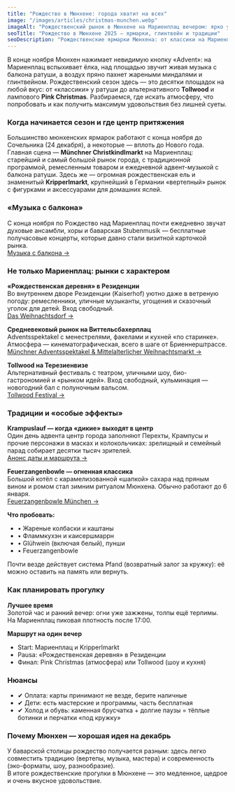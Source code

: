 ```yaml
---
title: "Рождество в Мюнхене: города хватит на всех"
image: "/images/articles/christmas-munchen.webp"
imageAlt: "Рождественский рынок в Мюнхене на Мариенплац вечером: ярко украшенные деревянные домики, сверкающая огнями рождественская ёлка, большая рождественская пирамида, толпы людей гуляют и делают покупки, на фоне — башни Фрауэнкирхе и ратуши."
seoTitle: "Рождество в Мюнхене 2025 — ярмарки, глинтвейн и традиции"
seoDescription: "Рождественские ярмарки Мюнхена: от классики на Мариенплац до Tollwood и Pink Christmas. Атмосфера, еда, традиции и советы для прогулок в декабре."
---
```


В конце ноября Мюнхен нажимает невидимую кнопку «Advent»: на Мариенплац вспыхивает ёлка, над площадью звучит живая музыка с балкона ратуши, а воздух пряно пахнет жареными миндалями и глинтвейном. Рождественский сезон здесь — это десятки площадок на любой вкус: от «классики» у ратуши до альтернативного **Tollwood** и лампового **Pink Christmas**. Разбираемся, где искать атмосферу, что попробовать и как получить максимум удовольствия без лишней суеты.

### Когда начинается сезон и где центр притяжения

Большинство мюнхенских ярмарок работают с конца ноября до Сочельника (24 декабря), а некоторые — вплоть до Нового года.  
Главная сцена — **Münchner Christkindlmarkt** на Мариенплац: старейший и самый большой рынок города, с традиционной программой, ремесленным товаром и ежедневной адвент-музыкой с балкона ратуши. Здесь же — огромная рождественская ель и знаменитый **Kripperlmarkt**, крупнейший в Германии «вертепный» рынок с фигурками и аксессуарами для домашних яслей.  

### «Музыка с балкона»

С конца ноября по Рождество над Мариенплац почти ежедневно звучат духовые ансамбли, хоры и баварская Stubenmusik — бесплатные получасовые концерты, которые давно стали визитной карточкой рынка.  
[Музыка с балкона →](https://munchen-vesti.de/ru/events-page#musik-rathausbalkon)

### Не только Мариенплац: рынки с характером

**«Рождественская деревня» в Резиденции**  
Во внутреннем дворе Резиденции (Kaiserhof) уютно даже в ветреную погоду: ремесленники, уличные музыканты, угощения и сказочный уголок для детей. Вход свободный.  
[Das Weihnachtsdorf →](https://munchen-vesti.de/ru/events-page#weihnachtsdorf-residenz-2025)

**Средневековый рынок на Виттельсбахерплац**  
Adventsspektakel с менестрелями, факелами и кухней «по старинке». Атмосфера — кинематографическая, всего в шаге от Бриеннерштрассе.
[Münchner Adventsspektakel & Mittelalterlicher Weihnachtsmarkt →](https://munchen-vesti.de/ru/events-page#muenchner-adventsspektakel-2025)

**Tollwood на Терезиенвизе**  
Альтернативный фестиваль с театром, уличными шоу, био-гастрономией и «рынком идей». Вход свободный, кульминация — новогодний бал с полуночным вальсом.  
[Tollwood Festival →](https://munchen-vesti.de/ru/events-page#tollwood-winterfestival-2025)

### Традиции и «особые эффекты»

**Krampuslauf — когда «дикие» выходят в центр**  
Один день адвента центр города заполняют Перехты, Крампусы и прочие персонажи в масках и колокольчиках: зрелищный и семейный парад собирает десятки тысяч зрителей.  
[Анонс даты и маршрута →](https://munchen-vesti.de/ru/events-page#krampuslauf_munich2025)

**Feuerzangenbowle — огненная классика**  
Большой котёл с карамелизованной «шапкой» сахара над пряным вином и ромом стал зимним ритуалом Мюнхена. Обычно работают до 6 января.  
[Feuerzangenbowle München →](https://munchen-vesti.de/ru/events-page#feuerzangenbowle-munich)

**Что пробовать:**
- • Жареные колбаски и каштаны  
- • Фламмкухэн и каисершмаррн  
- • Glühwein (включая белый), пунши  
- • Feuerzangenbowle  

Почти везде действует система Pfand (возвратный залог за кружку): её можно оставить на память или вернуть.  

### Как планировать прогулку

**Лучшее время**  
Золотой час и ранний вечер: огни уже зажжены, толпы ещё терпимы. На Мариенплац пиковая плотность после 17:00.  

**Маршрут на один вечер** 
- Start: Мариенплац и Kripperlmarkt  
- Pausa: «Рождественская деревня» в Резиденции  
- Финал: Pink Christmas (атмосфера) или Tollwood (шоу и кухня)  

### Нюансы

- ✔ Оплата: карты принимают не везде, берите наличные  
- ✔ Дети: есть мастерские и программы, часть бесплатная  
- ✔ Холод и обувь: каменная брусчатка + долгие паузы = тёплые ботинки и перчатки «под кружку»  

### Почему Мюнхен — хорошая идея на декабрь

У баварской столицы рождество получается разным: здесь легко совместить традицию (вертепы, музыка, мастера) и современность (эко-форматы, шоу, разнообразие).  
В итоге рождественские прогулки в Мюнхене — это медленное, щедрое и очень вкусное удовольствие.
